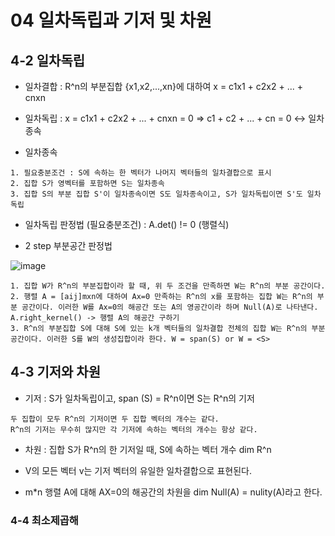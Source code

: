 # 04 일차독립과 기저 및 차원



## 4-2 일차독립



* 일차결합 : R^n의 부분집합 {x1,x2,...,xn}에 대하여 x = c1x1 + c2x2 + ... + cnxn



* 일차독립 : x = c1x1 + c2x2 + ... + cnxn = 0 => c1 + c2 + ... + cn = 0 <-> 일차종속



* 일차종속

```
1. 필요충분조건 : S에 속하는 한 벡터가 나머지 벡터들의 일차결합으로 표시
2. 집합 S가 영벡터를 포함하면 S는 일차종속
3. 집합 S의 부분 집합 S'이 일차종속이면 S도 일차종속이고, S가 일차독립이면 S'도 일차독립
```

* 일차독립 판정법 (필요충분조건) : A.det() != 0 (행렬식)



* 2 step 부분공간 판정법



![image](https://user-images.githubusercontent.com/89879599/149611274-f0c43692-5fab-43b9-acd7-707a626b5e69.png)

```
1. 집합 W가 R^n의 부분집합이라 할 때, 위 두 조건을 만족하면 W는 R^n의 부분 공간이다. 
2. 행렬 A = [aij]mxn에 대하여 Ax=0 만족하는 R^n의 x를 포함하는 집합 W는 R^n의 부분 공간이다. 이러한 W를 Ax=0의 해공간 또는 A의 영공간이라 하며 Null(A)로 나타낸다. A.right_kernel() -> 행렬 A의 해공간 구하기
3. R^n의 부분집합 S에 대해 S에 있는 k개 벡터들의 일차결합 전체의 집합 W는 R^n의 부분공간이다. 이러한 S를 W의 생성집합이라 한다. W = span(S) or W = <S>
```

## 4-3 기저와 차원



* 기저 : S가 일차독립이고, span (S) = R^n이면 S는 R^n의 기저

```
두 집합이 모두 R^n의 기저이면 두 집합 벡터의 개수는 같다.
R^n의 기저는 무수히 많지만 각 기저에 속하는 벡터의 개수는 항상 같다.
```

* 차원 : 집합 S가 R^n의 한 기저일 때, S에 속하는 벡터 개수 dim R^n



* V의 모든 벡터 v는 기저 벡터의 유일한 일차결합으로 표현된다.



* m\*n 행렬 A에 대해 AX=0의 해공간의 차원을 dim Null(A) = nulity(A)라고 한다.



### 4-4 최소제곱해
